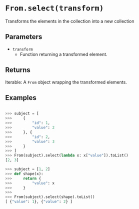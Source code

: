 `From.select(transform)`
========================

Transforms the elements in the collection into a new collection

Parameters
----------

- `transform`
    - Function returning a transformed element.

Returns
-------

Iterable: A `From` object wrapping the transformed elements.

Examples
--------

```python

>>> subject = [
>>>     {
>>>         "id": 1,
>>>         "value": 2
>>>     }, {
>>>         "id": 2,
>>>         "value": 3
>>>     }
>>> ]
>>> From(subject).select(lambda x: x["value"]).toList()
[2, 3]

>>> subject = [1, 2]
>>> def shape(x):
>>>     return {
>>>         "value": x
>>>     }
>>> 
>>> From(subject).select(shape).toList()
[ {"value": 1}, {"value": 2} ]
```